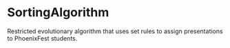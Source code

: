 # SortingAlgorithm

Restricted evolutionary algorithm that uses set rules to assign presentations to PhoenixFest students.
